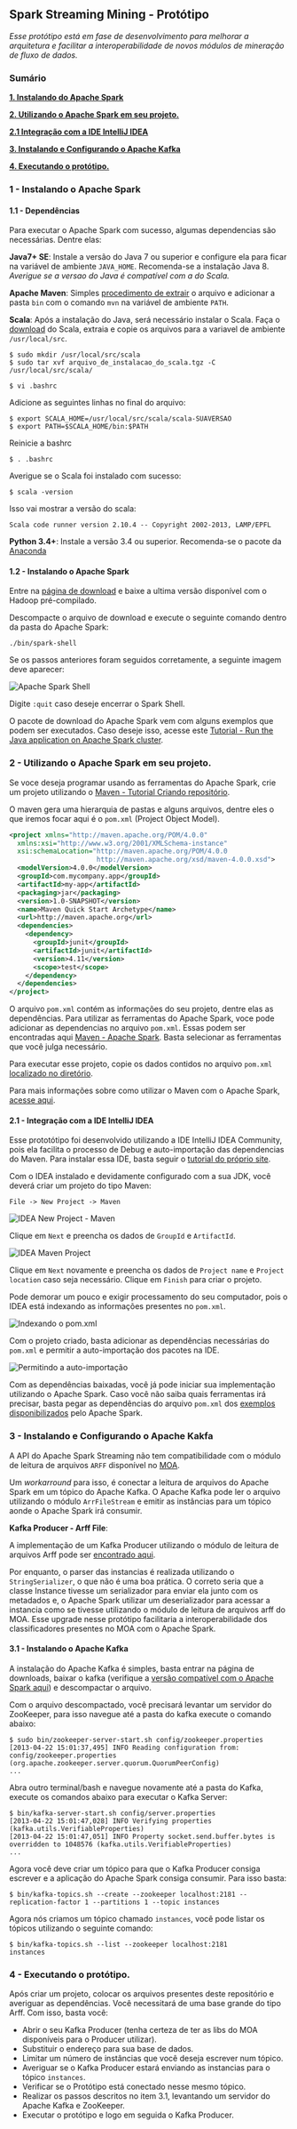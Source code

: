 ## Spark Streaming Mining - Protótipo
*Esse protótipo está em fase de desenvolvimento para melhorar a arquitetura e facilitar a interoperabilidade de novos módulos de mineração de fluxo de dados.*

### Sumário
**[1. Instalando do Apache Spark](#install)**

**[2. Utilizando o Apache Spark em seu projeto.](#maven)**

**[2.1 Integração com a IDE IntelliJ IDEA](#idea)**

**[3. Instalando e Configurando o Apache Kafka](#kafka)**

**[4. Executando o protótipo.](#prot)**


### 1 - Instalando o Apache Spark <a name="install"></a>
#### 1.1 - Dependências
Para executar o Apache Spark com sucesso, algumas dependencias são necessárias. Dentre elas:

**Java7+ SE**: Instale a versão do Java 7 ou superior e configure ela para ficar na variável de ambiente `JAVA_HOME`. Recomenda-se a instalação Java 8.
*Averigue se a versao do Java é compatível com a do Scala.*

**Apache Maven**: Simples [procedimento de extrair](https://maven.apache.org/install.html) o arquivo e adicionar a pasta `bin` com o comando `mvn` na variável de ambiente `PATH`.

**Scala**: Após a instalação do Java, será necessário instalar o Scala. Faça o [download](http://www.scala-lang.org/download/) do Scala, extraia e copie os arquivos para a variavel de ambiente `/usr/local/src`.
```
$ sudo mkdir /usr/local/src/scala
$ sudo tar xvf arquivo_de_instalacao_do_scala.tgz -C /usr/local/src/scala/
```
```
$ vi .bashrc
```
Adicione as seguintes linhas no final do arquivo:
```
$ export SCALA_HOME=/usr/local/src/scala/scala-SUAVERSAO
$ export PATH=$SCALA_HOME/bin:$PATH
```
Reinicie a bashrc
```
$ . .bashrc
```
Averigue se o Scala foi instalado com sucesso:
```
$ scala -version
```
Isso vai mostrar a versão do scala:

`Scala code runner version 2.10.4 -- Copyright 2002-2013, LAMP/EPFL`

**Python 3.4+**: Instale a versão 3.4 ou superior. Recomenda-se o pacote da [Anaconda](https://www.anaconda.com/download/)

#### 1.2 - Instalando o Apache Spark

Entre na [página de download](https://spark.apache.org/downloads.html) e baixe a ultima versão disponível com o Hadoop pré-compilado.

Descompacte o arquivo de download e execute o seguinte comando dentro da pasta do Apache Spark:

```
./bin/spark-shell
```
Se os passos anteriores foram seguidos corretamente, a seguinte imagem deve aparecer:

![Apache Spark Shell](https://i.imgur.com/3qk3Xrr.png)

Digite `:quit` caso deseje encerrar o Spark Shell.

O pacote de download do Apache Spark vem com alguns exemplos que podem ser executados. Caso deseje isso, acesse este [Tutorial - Run the Java application on Apache Spark cluster](http://www.robertomarchetto.com/spark_java_maven_example).

### 2 - Utilizando o Apache Spark em seu projeto. <a name="maven"></a>
Se voce deseja programar usando as ferramentas do Apache Spark, crie um projeto utilizando o [Maven - Tutorial Criando repositório](https://maven.apache.org/guides/getting-started/). 

O maven gera uma hierarquia de pastas e alguns arquivos, dentre eles o que iremos focar aqui é o `pom.xml` (Project Object Model).

```xml
<project xmlns="http://maven.apache.org/POM/4.0.0"
  xmlns:xsi="http://www.w3.org/2001/XMLSchema-instance"
  xsi:schemaLocation="http://maven.apache.org/POM/4.0.0
                      http://maven.apache.org/xsd/maven-4.0.0.xsd">
  <modelVersion>4.0.0</modelVersion>
  <groupId>com.mycompany.app</groupId>
  <artifactId>my-app</artifactId>
  <packaging>jar</packaging>
  <version>1.0-SNAPSHOT</version>
  <name>Maven Quick Start Archetype</name>
  <url>http://maven.apache.org</url>
  <dependencies>
    <dependency>
      <groupId>junit</groupId>
      <artifactId>junit</artifactId>
      <version>4.11</version>
      <scope>test</scope>
    </dependency>
  </dependencies>
</project>
```

O arquivo `pom.xml` contém as informações do seu projeto, dentre elas as dependências. Para utilizar as ferramentas do Apache Spark, voce pode adicionar as dependencias no arquivo `pom.xml`. Essas podem ser encontradas aqui [Maven - Apache Spark](https://search.maven.org/#search%7Cga%7C1%7Cg%3A%22org.apache.spark%22). Basta selecionar as ferramentas que você julga necessário. 

Para executar esse projeto, copie os dados contidos no arquivo `pom.xml` [localizado no diretório](https://github.com/loezerl/spark-stream-processing/blob/master/pom.xml).

Para mais informações sobre como utilizar o Maven com o Apache Spark, [acesse aqui](http://www.robertomarchetto.com/spark_java_maven_example).

#### 2.1 - Integração com a IDE IntelliJ IDEA <a name="idea"></a>
Esse prototótipo foi desenvolvido utilizando a IDE IntelliJ IDEA Community, pois ela facilita o processo de Debug e auto-importação das dependencias do Maven.
Para instalar essa IDE, basta seguir o [tutorial do próprio site](https://www.jetbrains.com/idea/download/).

Com o IDEA instalado e devidamente configurado com a sua JDK, você deverá criar um projeto do tipo Maven:

`File -> New Project -> Maven`

![IDEA New Project - Maven](https://i.imgur.com/cxsMYzS.png)

Clique em `Next` e preencha os dados de `GroupId` e `ArtifactId`. 

![IDEA Maven Project](https://i.imgur.com/7QClio6.png)

Clique em `Next` novamente e preencha os dados de `Project name` e `Project location` caso seja necessário. Clique em `Finish` para criar o projeto.

Pode demorar um pouco e exigir processamento do seu computador, pois o IDEA está indexando as informações presentes no `pom.xml`.

![Indexando o pom.xml](https://i.imgur.com/59II58m.png)

Com o projeto criado, basta adicionar as dependências necessárias do `pom.xml` e permitir a auto-importação dos pacotes na IDE.

![Permitindo a auto-importação](https://i.imgur.com/uDwumpx.png)

Com as dependências baixadas, você já pode iniciar sua implementação utilizando o Apache Spark. Caso você não saiba quais ferramentas irá precisar, basta pegar as dependências do arquivo `pom.xml` dos [exemplos disponibilizados](https://github.com/apache/spark/blob/master/examples/pom.xml) pelo Apache Spark.

### 3 - Instalando e Configurando o Apache Kakfa <a name="kafka"></a>
A API do Apache Spark Streaming não tem compatibilidade com o módulo de leitura de arquivos `ARFF` disponível no [MOA](https://github.com/Waikato/moa/blob/master/moa/src/main/java/moa/streams/ArffFileStream.java).

Um *workarround* para isso, é conectar a leitura de arquivos do Apache Spark em um tópico do Apache Kafka. O Apache Kafka pode ler o arquivo utilizando o módulo `ArrFileStream` e emitir as instâncias para um tópico aonde o Apache Spark irá consumir.

**Kafka Producer - Arff File**:

A implementação de um Kafka Producer utilizando o módulo de leitura de arquivos Arff pode ser [encontrado aqui](https://github.com/loezerl/kafka-arff-producer/blob/master/src/main/java/Producer.java). 

Por enquanto, o parser das instancias é realizada utilizando o `StringSerializer`, o que não é uma boa prática. O correto seria que a classe Instance tivesse um serializador para enviar ela junto com os metadados e, o Apache Spark utilizar um deserializador para acessar a instancia como se tivesse utilizando o módulo de leitura de arquivos arff do MOA. Esse upgrade nesse protótipo facilitaria a interoperabilidade dos classificadores presentes no MOA com o Apache Spark.

#### 3.1 - Instalando o Apache Kafka
A instalação do Apache Kafka é simples, basta entrar na página de downloads, baixar o kafka (verifique a [versão compatível com o Apache Spark aqui](https://spark.apache.org/docs/2.2.0/streaming-kafka-integration.html)) e descompactar o arquivo.

Com o arquivo descompactado, você precisará levantar um servidor do ZooKeeper, para isso navegue até a pasta do kafka execute o comando abaixo:

```
$ sudo bin/zookeeper-server-start.sh config/zookeeper.properties
[2013-04-22 15:01:37,495] INFO Reading configuration from: config/zookeeper.properties (org.apache.zookeeper.server.quorum.QuorumPeerConfig)
...
```
Abra outro terminal/bash e navegue novamente até a pasta do Kafka, execute os comandos abaixo para executar o Kafka Server:

```
$ bin/kafka-server-start.sh config/server.properties
[2013-04-22 15:01:47,028] INFO Verifying properties (kafka.utils.VerifiableProperties)
[2013-04-22 15:01:47,051] INFO Property socket.send.buffer.bytes is overridden to 1048576 (kafka.utils.VerifiableProperties)
...
```
Agora você deve criar um tópico para que o Kafka Producer consiga escrever e a aplicação do Apache Spark consiga consumir. Para isso basta:

```
$ bin/kafka-topics.sh --create --zookeeper localhost:2181 --replication-factor 1 --partitions 1 --topic instances
```
Agora nós criamos um tópico chamado `instances`, você pode listar os tópicos utilizando o seguinte comando:

```
$ bin/kafka-topics.sh --list --zookeeper localhost:2181
instances
```

### 4 - Executando o protótipo. <a name="prot"></a>

Após criar um projeto, colocar os arquivos presentes deste repositório e averiguar as dependências. Você necessitará de uma base grande do tipo Arff.
Com isso, basta você: 

- Abrir o seu Kafka Producer (tenha certeza de ter as libs do MOA disponíveis para o Producer utilizar).
- Substituir o endereço para sua base de dados.
- Limitar um número de instâncias que você deseja escrever num tópico.
- Averiguar se o Kafka Producer estará enviando as instancias para o tópico `instances`.
- Verificar se o Protótipo está conectado nesse mesmo tópico.
- Realizar os passos descritos no item 3.1, levantando um servidor do Apache Kafka e ZooKeeper.
- Executar o protótipo e logo em seguida o Kafka Producer.
